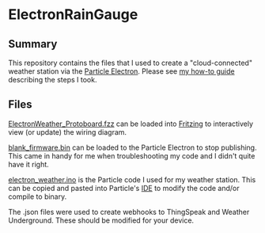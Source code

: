 # ElectronRainGauge

## Summary
This repository contains the files that I used to create a "cloud-connected" weather station via the [Particle Electron](https://store.particle.io/collections/electron). Please see [my how-to guide](http://tylernigon.me/projects/weather_station.html) describing the steps I took.

## Files
[ElectronWeather_Protoboard.fzz](https://github.com/tnigon/ElectronRainGauge/blob/master/ElectronWeather_Protoboard.fzz) can be loaded into [Fritzing](http://fritzing.org/home/) to interactively view (or update) the wiring diagram.

[blank_firmware.bin](https://github.com/tnigon/ElectronRainGauge/blob/master/blank_firmware.bin) can be loaded to the Particle Electron to stop publishing. This came in handy for me when troubleshooting my code and I didn't quite have it right.

[electron_weather.ino](https://github.com/tnigon/ElectronRainGauge/blob/master/electron_weather.ino) is the Particle code I used for my weather station. This can be copied and pasted into Particle's [IDE](https://build.particle.io/build) to modify the code and/or compile to binary.

The .json files were used to create webhooks to ThingSpeak and Weather Underground. These should be modified for your device.
